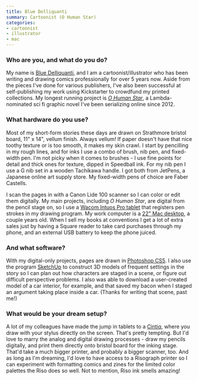 ```yaml
---
title: Blue Delliquanti
summary: Cartoonist (O Human Star)
categories:
- cartoonist
- illustrator
- mac
---
```


### Who are you, and what do you do?

My name is [Blue Delliquanti](http://www.bluedelliquanti.com/ "Blue's website."), and I am a cartoonist/illustrator who has been writing and drawing comics professionally for over 5 years now. Aside from the pieces I've done for various publishers, I've also been successful at self-publishing my work using Kickstarter to crowdfund my printed collections. My longest running project is [_O Human Star_](http://ohumanstar.com/ "Blue's graphic novel."), a Lambda-nominated sci fi graphic novel I've been serializing online since 2012.

### What hardware do you use?

Most of my short-form stories these days are drawn on Strathmore bristol board, 11" x 14", vellum finish. Always vellum! If paper doesn't have that nice toothy texture or is too smooth, it makes my skin crawl. I start by pencilling in my rough lines, and for inks I use a combo of brush, nib pen, and fixed-width pen. I'm not picky when it comes to brushes - I use fine points for detail and thick ones for texture, dipped in Speedball ink. For my nib pen I use a G nib set in a wooden Tachikawa handle. I got both from JetPens, a Japanese online art supply store. My fixed-width pens of choice are Faber Castells.

I scan the pages in with a Canon Lide 100 scanner so I can color or edit them digitally. My main projects, including _O Human Star_, are digital from the pencil stage on, so I use a [Wacom Intuos Pro tablet][intuos-pro] that registers pen strokes in my drawing program. My work computer is a [22" Mac desktop][imac], a couple years old. When I sell my books at conventions I get a lot of extra sales just by having a Square reader to take card purchases through my phone, and an external USB battery to keep the phone juiced.

### And what software?

With my digital-only projects, pages are drawn in [Photoshop CS5][photoshop]. I also use the program [SketchUp][] to construct 3D models of frequent settings in the story so I can plan out how characters are staged in a scene, or figure out difficult perspective problems. I also was able to download a user-created model of a car interior, for example, and that saved my bacon when I staged an argument taking place inside a car. (Thanks for writing that scene, past me!)

### What would be your dream setup?

A lot of my colleagues have made the jump in tablets to a [Cintiq][], where you draw with your stylus directly on the screen. That's pretty tempting. But I'd love to marry the analog and digital drawing processes - draw my pencils digitally, and print them directly onto bristol board for the inking stage. That'd take a much bigger printer, and probably a bigger scanner, too. And as long as I'm dreaming, I'd love to have access to a Risograph printer so I can experiment with formatting comics and zines for the limited color palettes the Riso does so well. Not to mention, Riso ink smells amazing!

[intuos-pro]: https://www.wacom.com/en-ca/products/pen-tablets/intuos-pro-medium "A drawing tablet with multi-touch support."
[imac]: https://www.apple.com/imac/ "An all-in-one computer."
[cintiq]: https://www.wacom.com/en/us/cintiq "A computer screen you can draw on."
[sketchup]: https://www.sketchup.com/ "3D modeling software."
[photoshop]: https://www.adobe.com/products/photoshop.html "A bitmap image editor."
